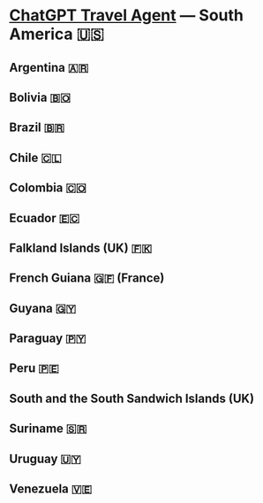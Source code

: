 # [ChatGPT Travel Agent](https://chat.openai.com/) — South America 🇺🇸 
## Argentina 🇦🇷 
## Bolivia 🇧🇴 
## Brazil 🇧🇷 
## Chile 🇨🇱 
## Colombia 🇨🇴 
## Ecuador 🇪🇨 
## Falkland Islands (UK) 🇫🇰 
## French Guiana 🇬🇫 (France)
## Guyana 🇬🇾 
## Paraguay 🇵🇾 
## Peru 🇵🇪 
## South and the South Sandwich Islands (UK)
## Suriname 🇸🇷 
## Uruguay 🇺🇾 
## Venezuela 🇻🇪 
